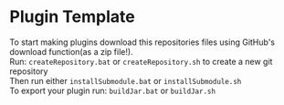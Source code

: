 # Plugin Template
To start making plugins download this repositories files using GitHub's download function(as a zip file!).  
Run: `createRepository.bat` or `createRepository.sh` to create a new git repository  
Then run either `installSubmodule.bat` or `installSubmodule.sh`  
To export your plugin run: `buildJar.bat` or `buildJar.sh`  
